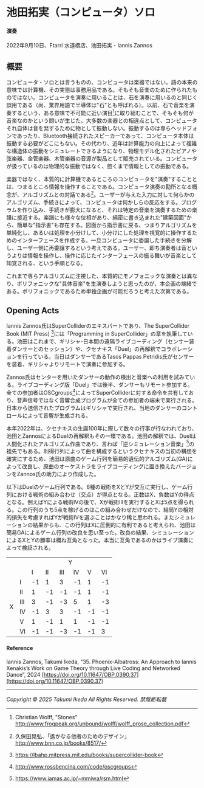 # 池田拓実（コンピュータ）ソロ

#### 演奏
2022年9月10日、Ftarri 水道橋店、池田拓実・Iannis Zannos

## 概要

コンピュータ・ソロとは言うものの、コンピュータは楽器ではない。語の本来の意味では計算機、その実態は事務用品である。そもそも音楽のために作られたものではない。コンピュータを演奏に用いることは、石を演奏に用いるのと同じく誤用である（尚、業界用語で半導体は"石"とも呼ばれる）。以前、石で音楽を演奏するという、ある意味で不可能に近い演目[^1]に取り組むことで、そもそも何が音楽なのかという問いが生じた。大多数の楽器との相違点として、コンピュータそれ自体は音を発するために物として振動しない。振動するのは専らヘッドフォンであったり、Bluetooth接続されたスピーカーであって、コンピュータ本体は振動する必要がどこにもない。その代わり、近年は計算能力の向上によって複雑な構造体の振動をシミュレートできるようになり、物理モデル化されたピアノや弦楽器、金管楽器、木管楽器の音源が製品として販売されている。コンピュータが扱っているのは物理的な振動ではなく、飽くまで情報としての振動である。

楽器ではなく、本質的に計算機であるところのコンピュータを"演奏"することとは、つまるところ情報を操作することである。コンピュータ演奏の勘所となる概念が、アルゴリズムとの対話である[^2]。ユーザーが与えた入力に対して何らかのアルゴリズム、手続きによって、コンピュータは何かしらの反応をする。プログラムを作り込み、手続きが膨大になると、それは特定の音楽を演奏するための楽譜に接近する。楽譜にも様々な位相があり、綿密に書き込まれた"建築図面"から、簡単な"指示書"も存在する。図面から指示書に戻る、つまりアルゴリズムを単純化し、あるいは処理を小分けして、小分けにした処理を視覚的に操作するためのインターフェースを作成する。一旦コンピュータに委譲した手続きを分解し、ユーザー側に再委譲するという考えである。ユーザー、即ち演奏者は音というよりは情報を操作し、操作に応じたインターフェースの振る舞いが音楽として知覚される、という手順となる。

これまで専らアルゴリズムに注視した、本質的にモノフォニックな演奏とは異なり、ポリフォニックな"具体音楽"を生演奏しようと思ったのが、本企画の端緒である。ポリフォニックであるため単独企画が可能だろうと考えた次第である。

[^1]: Christian Wolff, "Stones" http://www.frogpeak.org/unbound/wolff/wolff_prose_collection.pdf
[^2]: 久保田晃弘、「遙かなる他者のためのデザイン」 http://www.bnn.co.jp/books/8517/

## Opening Acts

Iannis Zannos氏はSuperColliderのエキスパートであり、The SuperCollider Book (MIT Press) [^3]には「Programming in SuperCollider」の章を執筆している。池田はこれまで、ギリシャ-日本間の遠隔ライブコーディング（センサー装着ダンサーとのセッション）や、クセナキス「Duel」の再解釈でコラボレーションを行っている。当日はダンサーであるTasos Pappas Petridis氏がセンサーを装着、ギリシャよりリモートで演奏に参加する。

Zannos氏はセンターを用いたダンサーの動作の検出と音楽への利用を試みている。ライブコーディング版「Duel」では後半、ダンサーもリモート参加する。全ての参加者はOSCgroups[^4]によってSuperColliderに対する命令を共有しており、音声信号ではなく音響合成プログラムが全ての参加者の端末で実行される。日本から送信されたプログラムはギリシャで実行され、当地のダンサーのコントロールによって音響が生成される。

本年2022年は、クセナキスの生誕100年に際して数々の行事が行なわれており、池田とZannosによるDuelの再解釈もその一環である。池田の解釈では、Duelは人間化されたアルゴリズム作曲であり、言わば「逆シミュレーション音楽」[^5]の祖先でもある。利得行列によって曲を構成するというクセナキスの当初の構想を確実にするため、池田は原曲のゲーム行列を簡易的遺伝的アルゴリズム(GA)によって改良し、原曲のオーケストラをライブコーディングに置き換えたバージョンをZannos氏の助力により作成した。

以下はDuelのゲーム行列である。6種の戦術をXとYが交互に実行し、ゲーム行列における戦術の組み合わせ（交点）が得点となる。正数はX、負数はYの得点となる。例えばYによる戦術IVの後で、Xが戦術IIIを実行するとXは5点を得られる。この行列のうち5点を稼げるのはこの組み合わせだけなので、結局Yの相対的損失を考慮すればYが戦術IVを選ぶことはかなり稀と思われる。またシミュレーションの結果からも、この行列はXに圧倒的に有利であると考えられ、池田は簡易GAによるゲーム行列の改良を思い至った。改良の結果、シミュレーションによるXとYの勝率は概ね互角となった。本当に互角であるのかはライブ演奏によって検証される。

<table>
	<colgroup></colgroup>
	<colgroup></colgroup>
	<colgroup></colgroup>
	<colgroup></colgroup>
	<tr>
		<td colspan=2 rowspan=2></td>
		<td colspan=6 align="center">Y</td>
		</tr>
	<tr>
		<td>I</td>
		<td>II</td>
		<td>III</td>
		<td>IV</td>
		<td>V</td>
		<td>VI</td>
	</tr>
	<tr>
		<td rowspan=6>X</td>
		<td>I</td>
		<td>-1</td>
		<td>1</td>
		<td>3</td>
		<td>-1</td>
		<td>1</td>
		<td>-1</td>
	</tr>
	<tr>
		<td>II</td>
		<td>1</td>
		<td>-1</td>
		<td>-1</td>
		<td>-1</td>
		<td>1</td>
		<td>-1</td>
	</tr>
	<tr>
		<td>III</td>
		<td>3</td>
		<td>-1</td>
		<td>-3</td>
		<td>5</td>
		<td>1</td>
		<td>-3</td>
	</tr>
	<tr>
		<td>IV</td>
		<td>-1</td>
		<td>3</td>
		<td>3</td>
		<td>-1</td>
		<td>-1</td>
		<td>-1</td>
	</tr>
	<tr>
		<td>V</td>
		<td>1</td>
		<td>-1</td>
		<td>1</td>
		<td>1</td>
		<td>-1</td>
		<td>-1</td>
	</tr>
	<tr>
		<td>VI</td>
		<td>-1</td>
		<td>-1</td>
		<td>-3</td>
		<td>-1</td>
		<td>-1</td>
		<td>3</td>
	</tr>
</table>


[^3]: https://lbahp.mitpress.mit.edu/books/supercollider-book
[^4]: http://www.rossbencina.com/code/oscgroups
[^5]: https://www.iamas.ac.jp/~mmiwa/rsm.html

#### Reference

Iannis Zannos, Takumi Ikeda, “35. Phoenix-Albatross: An Approach to Iannis Xenakis’s Work on Game Theory through Live Coding and Networked Dance”, 2024 [https://doi.org/10.11647/OBP.0390.37](https://doi.org/10.11647/OBP.0390.37)

---
*Copyright © 2025 Takumi Ikeda All Rights Reserved. 禁無断転載*
